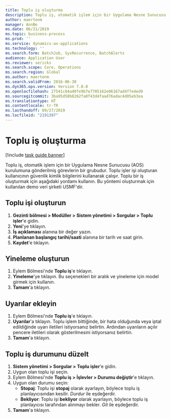 ```yaml
---
title: Toplu iş oluşturma
description: Toplu iş, otomatik işlem için bir Uygulama Nesne Sunucusu (AOS) kurulumuna gönderilmiş görevlerin bir grubudur.
author: maertenm
manager: AnnBe
ms.date: 06/21/2019
ms.topic: business-process
ms.prod: ''
ms.service: dynamics-ax-applications
ms.technology: ''
ms.search.form: BatchJob, SysRecurrence, BatchAlerts
audience: Application User
ms.reviewer: sericks
ms.search.scope: Core, Operations
ms.search.region: Global
ms.author: maertenm
ms.search.validFrom: 2016-06-30
ms.dyn365.ops.version: Version 7.0.0
ms.openlocfilehash: 27541c84a40fe9b7e7705162e06167ad4f7e4ed9
ms.sourcegitcommit: 3ba95d50b8262fa0f43d4faad76adac4d05eb3ea
ms.translationtype: HT
ms.contentlocale: tr-TR
ms.lasthandoff: 09/27/2019
ms.locfileid: "2191397"
---
```

# <a name="create-a-batch-job"></a>Toplu iş oluşturma

[!include [task guide banner](../../includes/task-guide-banner.md)]

Toplu iş, otomatik işlem için bir Uygulama Nesne Sunucusu (AOS) kurulumuna gönderilmiş görevlerin bir grubudur. Toplu işler işi oluşturan kullanıcının güvenlik kimlik bilgilerini kullanarak çalışır. Toplu bir iş oluşturmak için aşağıdaki yordamı kullanın. Bu yöntemi oluşturmak için kullanılan demo veri şirketi USMF'dir.


## <a name="create-the-batch-job"></a>Toplu işi oluşturun
1. **Gezinti bölmesi > Modüller > Sistem yönetimi > Sorgular > Toplu işler**'e gidin.
2. **Yeni**'ye tıklayın.
3. **İş açıklaması** alanına bir değer yazın.
4. **Planlanan başlangıç tarihi/saati** alanına bir tarih ve saat girin.
5. **Kaydet**'e tıklayın.

## <a name="create-a-recurrence"></a>Yineleme oluşturun
1. Eylem Bölmesi'nde **Toplu iş**'e tıklayın.
2. **Yineleme**'ye tıklayın. Bu seçenekleri bir aralık ve yineleme için model girmek için kullanın.  
3. **Tamam**'a tıklayın.

## <a name="add-alerts"></a>Uyarılar ekleyin
1. Eylem Bölmesi'nde **Toplu iş**'e tıklayın.
2. **Uyarılar**'a tıklayın. Toplu işlem bittiğinde, bir hata olduğunda veya iptal edildiğinde uyarı iletileri istiyorsanız belirtin. Ardından uyarıların açılır pencere iletileri olarak gösterilmesini istiyorsanız belirtin.   
3. **Tamam**'a tıklayın.

## <a name="adjust-batch-job-status"></a>Toplu iş durumunu düzelt
1. **Sistem yönetimi > Sorgular > Toplu işler**'e gidin.
2. Uygun olan toplu işi seçin.
3. Eylem Bölmesi'nde **Toplu iş > İşlevler > Durumu değiştir**'e tıklayın.
4. Uygun olan durumu seçin:
    - **Stopaj**: Toplu işi **stopaj** olarak ayarlayın, böylece toplu iş planlayıcısından kesilir. *Durdur* ile eşdeğerdir.
    - **Bekliyor**: Toplu işi **bekliyor** olarak ayarlayın, böylece toplu iş planlayıcısı tarafından alınmayı bekler. *Git* ile eşdeğerdir.
5. **Tamam**'a tıklayın.
